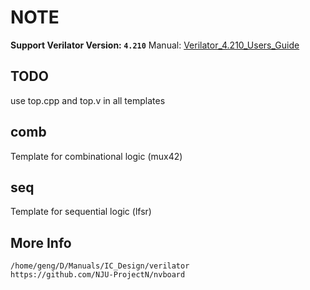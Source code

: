 # NOTE

**Support Verilator Version: `4.210`**
Manual: [Verilator_4.210_Users_Guide](https://github.com/exaithrg/Verilator_4.210_Users_Guide)

## TODO
use top.cpp and top.v in all templates

## comb

Template for combinational logic (mux42)

## seq

Template for sequential logic (lfsr)

## More Info

```
/home/geng/D/Manuals/IC_Design/verilator
https://github.com/NJU-ProjectN/nvboard
```


